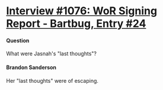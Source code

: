 # [Interview #1076: WoR Signing Report - Bartbug, Entry #24](https://www.theoryland.com/intvmain.php?i=1076#24)

#### Question

What were Jasnah's "last thoughts"?

#### Brandon Sanderson

Her "last thoughts" were of escaping.

